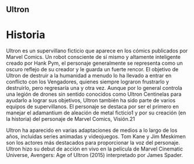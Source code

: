 ## Ultron

# Historia

Ultron es un supervillano ficticio que aparece en los cómics publicados por Marvel Comics. Un robot consciente de sí mismo y altamente inteligente creado por Hank Pym, el personaje generalmente se representa como un oscuro reflejo de su creador y le guarda un fuerte rencor. El objetivo de Ultron de destruir a la humanidad a menudo lo ha llevado a entrar en conflicto con los Vengadores, quienes siempre lograron frustrarlo y destruirlo, pero regresaría una y otra vez. Aunque por lo general controla una legión de drones sin sentido conocidos como Ultron Centinelas para ayudarlo a lograr sus objetivos, Ultron también ha sido parte de varios equipos de supervillanos. El personaje se destaca por ser el primero en manejar el adamantium de aleación de metal ficticio1​ y por su creación (en la historia) del personaje de Marvel Comics, Visión.2​1​

Ultron ha aparecido en varias adaptaciones de medios a lo largo de los años, incluidas series animadas y videojuegos. Tom Kane y Jim Meskimen son los actores más destacados para proporcionar la voz del personaje. Ultron hizo su debut de acción en vivo en la película de Marvel Cinematic Universe, Avengers: Age of Ultron (2015) interpretado por James Spader.